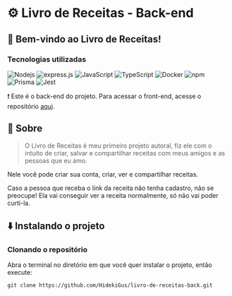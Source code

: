 # ⚙️ Livro de Receitas - Back-end


## 📗 Bem-vindo ao Livro de Receitas!


### Tecnologias utilizadas


![Nodejs](https://img.shields.io/badge/-Nodejs-black?style=for-the-badge&logo=Node.js)
![express.js](https://img.shields.io/badge/Express.js-000000?style=for-the-badge&logo=express&logoColor=white)
![JavaScript](https://img.shields.io/badge/-JavaScript-black?style=for-the-badge&logo=javascript)
![TypeScript](https://img.shields.io/badge/-TypeScript-007ACC?style=for-the-badge&logo=typescript&logoColor=white)
![Docker](https://img.shields.io/badge/Docker-2496ED?style=for-the-badge&logo=docker&logoColor=white)
![npm](https://img.shields.io/badge/npm-CB3837?style=for-the-badge&logo=npm&logoColor=white)
![Prisma](https://img.shields.io/badge/Prisma-3982CE?style=for-the-badge&logo=Prisma&logoColor=white)
![Jest](https://img.shields.io/badge/Jest-C21325?style=for-the-badge&logo=jest&logoColor=white)

❗ Este é o back-end do projeto. Para acessar o front-end, acesse o repositório [aqui](https://github.com/HidekiGus/livro-de-receitas-front). 


## 📃 Sobre

> O Livro de Receitas é meu primeiro projeto autoral, fiz ele com o intuito de criar, salvar e compartilhar receitas com meus amigos e as pessoas que eu amo.

Nele você pode criar sua conta, criar, ver e compartilhar receitas. 

Caso a pessoa que receba o link da receita não tenha cadastro, não se preocupe! Ela vai conseguir ver a receita normalmente, só não vai poder curti-la.


##  ⬇️ Instalando o projeto

### Clonando o repositório

Abra o terminal no diretório em que você quer instalar o projeto, então execute:

`
git clone https://github.com/HidekiGus/livro-de-receitas-back.git
`
